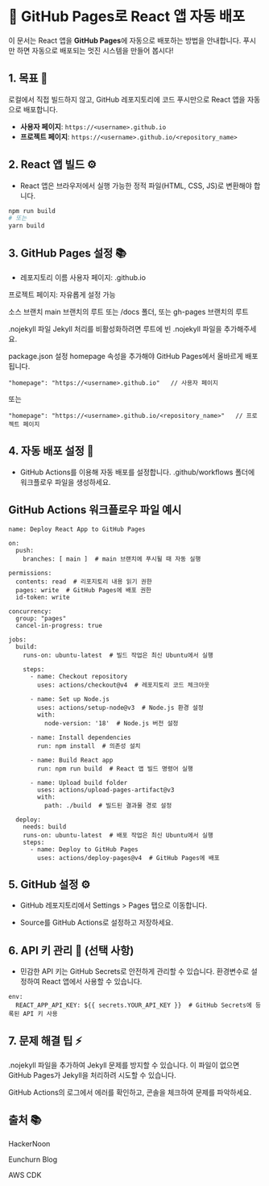 # 🚀 GitHub Pages로 React 앱 자동 배포

이 문서는 React 앱을 **GitHub Pages**에 자동으로 배포하는 방법을 안내합니다. 푸시만 하면 자동으로 배포되는 멋진 시스템을 만들어 봅시다!

## 1. 목표 🎯

로컬에서 직접 빌드하지 않고, GitHub 레포지토리에 코드 푸시만으로 React 앱을 자동으로 배포합니다.

- **사용자 페이지**: `https://<username>.github.io`
- **프로젝트 페이지**: `https://<username>.github.io/<repository_name>`

## 2. React 앱 빌드 ⚙️

- React 앱은 브라우저에서 실행 가능한 정적 파일(HTML, CSS, JS)로 변환해야 합니다.

```bash
npm run build
# 또는
yarn build
```
## 3. GitHub Pages 설정 📚
- 레포지토리 이름
사용자 페이지: <username>.github.io

프로젝트 페이지: 자유롭게 설정 가능

소스 브랜치
main 브랜치의 루트 또는 /docs 폴더, 또는 gh-pages 브랜치의 루트

.nojekyll 파일
Jekyll 처리를 비활성화하려면 루트에 빈 .nojekyll 파일을 추가해주세요.

package.json 설정
homepage 속성을 추가해야 GitHub Pages에서 올바르게 배포됩니다.

```
"homepage": "https://<username>.github.io"   // 사용자 페이지
```
또는
```
"homepage": "https://<username>.github.io/<repository_name>"   // 프로젝트 페이지
```

## 4. 자동 배포 설정 🚀
- GitHub Actions를 이용해 자동 배포를 설정합니다. .github/workflows 폴더에 워크플로우 파일을 생성하세요.

## GitHub Actions 워크플로우 파일 예시
```
name: Deploy React App to GitHub Pages

on:
  push:
    branches: [ main ]  # main 브랜치에 푸시될 때 자동 실행

permissions:
  contents: read  # 리포지토리 내용 읽기 권한
  pages: write  # GitHub Pages에 배포 권한
  id-token: write

concurrency:
  group: "pages"
  cancel-in-progress: true

jobs:
  build:
    runs-on: ubuntu-latest  # 빌드 작업은 최신 Ubuntu에서 실행

    steps:
      - name: Checkout repository
        uses: actions/checkout@v4  # 레포지토리 코드 체크아웃

      - name: Set up Node.js
        uses: actions/setup-node@v3  # Node.js 환경 설정
        with:
          node-version: '18'  # Node.js 버전 설정

      - name: Install dependencies
        run: npm install  # 의존성 설치

      - name: Build React app
        run: npm run build  # React 앱 빌드 명령어 실행

      - name: Upload build folder
        uses: actions/upload-pages-artifact@v3
        with:
          path: ./build  # 빌드된 결과물 경로 설정

  deploy:
    needs: build
    runs-on: ubuntu-latest  # 배포 작업은 최신 Ubuntu에서 실행
    steps:
      - name: Deploy to GitHub Pages
        uses: actions/deploy-pages@v4  # GitHub Pages에 배포
```
## 5. GitHub 설정 ⚙️
- GitHub 레포지토리에서 Settings > Pages 탭으로 이동합니다.

- Source를 GitHub Actions로 설정하고 저장하세요.

## 6. API 키 관리 🔑 (선택 사항)
- 민감한 API 키는 GitHub Secrets로 안전하게 관리할 수 있습니다. 환경변수로 설정하여 React 앱에서 사용할 수 있습니다.

```
env:
  REACT_APP_API_KEY: ${{ secrets.YOUR_API_KEY }}  # GitHub Secrets에 등록된 API 키 사용
```
## 7. 문제 해결 팁 ⚡
.nojekyll 파일을 추가하여 Jekyll 문제를 방지할 수 있습니다. 이 파일이 없으면 GitHub Pages가 Jekyll을 처리하려 시도할 수 있습니다.

GitHub Actions의 로그에서 에러를 확인하고, 콘솔을 체크하여 문제를 파악하세요.

## 출처 📚
HackerNoon

Eunchurn Blog

AWS CDK


